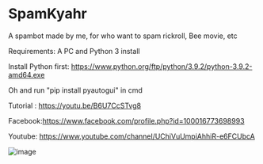 # SpamKyahr

A spambot made by me, for who want to spam rickroll, Bee movie, etc

Requirements: A PC and Python 3 install

Install Python first: https://www.python.org/ftp/python/3.9.2/python-3.9.2-amd64.exe

Oh and run "pip install pyautogui" in cmd

Tutorial : https://youtu.be/B6U7CcSTvg8

Facebook:https://www.facebook.com/profile.php?id=100016773698993

Youtube: https://www.youtube.com/channel/UChiVuUmpiAhhiR-e6FCUbcA


![image](https://user-images.githubusercontent.com/81075190/111901066-5ad3e480-8a68-11eb-9ae7-c97bdd37ae3e.png)
